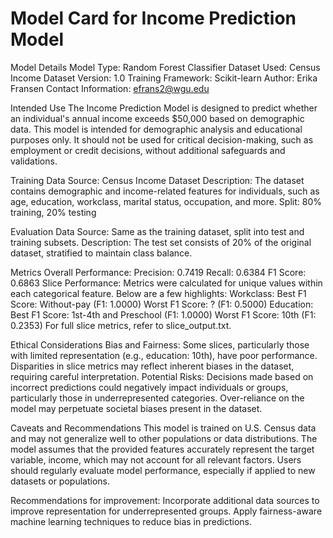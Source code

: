# Model Card for Income Prediction Model

Model Details
    Model Type: Random Forest Classifier
    Dataset Used: Census Income Dataset
    Version: 1.0
    Training Framework: Scikit-learn
    Author: Erika Fransen
    Contact Information: efrans2@wgu.edu

Intended Use
    The Income Prediction Model is designed to predict whether an individual's annual income exceeds $50,000 based on demographic data. This model is intended for demographic analysis and
    educational purposes only. It should not be used for critical decision-making, such as employment or credit decisions, without additional safeguards and validations.

Training Data
    Source: Census Income Dataset
    Description: The dataset contains demographic and income-related features for individuals, such as age, education, workclass, marital status, occupation, and more.
    Split: 80% training, 20% testing

Evaluation Data
    Source: Same as the training dataset, split into test and training subsets.
    Description: The test set consists of 20% of the original dataset, stratified to maintain class balance.

Metrics
    Overall Performance:
        Precision: 0.7419
        Recall: 0.6384
        F1 Score: 0.6863
    Slice Performance: Metrics were calculated for unique values within each categorical feature.
    Below are a few highlights:
        Workclass:
            Best F1 Score: Without-pay (F1: 1.0000)
            Worst F1 Score: ? (F1: 0.5000)
        Education:
            Best F1 Score: 1st-4th and Preschool (F1: 1.0000)
            Worst F1 Score: 10th (F1: 0.2353)
For full slice metrics, refer to slice_output.txt.

Ethical Considerations
    Bias and Fairness:
        Some slices, particularly those with limited representation (e.g., education: 10th), have poor performance.
        Disparities in slice metrics may reflect inherent biases in the dataset, requiring careful interpretation.
    Potential Risks:
        Decisions made based on incorrect predictions could negatively impact individuals or groups, particularly those in underrepresented categories.
        Over-reliance on the model may perpetuate societal biases present in the dataset.
        
Caveats and Recommendations
    This model is trained on U.S. Census data and may not generalize well to other populations or data distributions.
    The model assumes that the provided features accurately represent the target variable, income, which may not account for all relevant factors.
    Users should regularly evaluate model performance, especially if applied to new datasets or populations.
    
Recommendations for improvement:
    Incorporate additional data sources to improve representation for underrepresented groups.
    Apply fairness-aware machine learning techniques to reduce bias in predictions.
